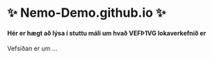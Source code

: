 # ✨ Nemo-Demo.github.io ✨ 

#### Hér er hægt að lýsa í stuttu máli um hvað VEFÞ1VG lokaverkefnið er 

Vefsíðan er um ...
